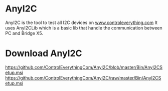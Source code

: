 # AnyI2C

AnyI2C is the tool to test all I2C devices on www.controleverything.com
It uses AnyI2CLib which is a basic lib that handle the communication between PC and Bridge X5. 

# Download AnyI2C

https://github.com/ControlEverythingCom/AnyI2C/blob/master/Bin/AnyI2CSetup.msi
https://github.com/ControlEverythingCom/AnyI2C/raw/master/Bin/AnyI2CSetup.msi
